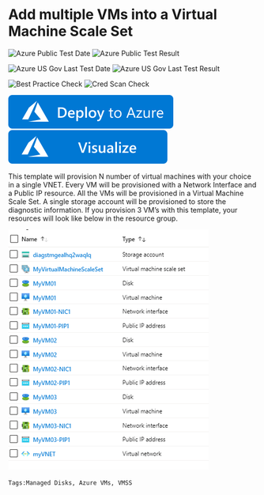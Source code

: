 # Add multiple VMs into a Virtual Machine Scale Set

![Azure Public Test Date](https://azurequickstartsservice.blob.core.windows.net/badges/201-vm-vmss-orchestrator/PublicLastTestDate.svg)
![Azure Public Test Result](https://azurequickstartsservice.blob.core.windows.net/badges/201-vm-vmss-orchestrator/PublicDeployment.svg)

![Azure US Gov Last Test Date](https://azurequickstartsservice.blob.core.windows.net/badges/201-vm-vmss-orchestrator/FairfaxLastTestDate.svg)
![Azure US Gov Last Test Result](https://azurequickstartsservice.blob.core.windows.net/badges/201-vm-vmss-orchestrator/FairfaxDeployment.svg)

![Best Practice Check](https://azurequickstartsservice.blob.core.windows.net/badges/201-vm-vmss-orchestrator/BestPracticeResult.svg)
![Cred Scan Check](https://azurequickstartsservice.blob.core.windows.net/badges/201-vm-vmss-orchestrator/CredScanResult.svg)

[![Deploy To Azure](https://raw.githubusercontent.com/Azure/azure-quickstart-templates/master/1-CONTRIBUTION-GUIDE/images/deploytoazure.svg?sanitize=true)]("https://portal.azure.com/#create/Microsoft.Template/uri/https%3A%2F%2Fraw.githubusercontent.com%2FAzure%2Fazure-quickstart-templates%2Fmaster%2F201-vm-vmss-orchestrator%2Fazuredeploy.json")  [![Visualize](https://raw.githubusercontent.com/Azure/azure-quickstart-templates/master/1-CONTRIBUTION-GUIDE/images/visualizebutton.svg?sanitize=true)]("http://armviz.io/#/?load=https%3A%2F%2Fraw.githubusercontent.com%2FAzure%2Fazure-quickstart-templates%2Fmaster%2F201-vm-vmss-orchestrator%2Fazuredeploy.json")
  


  


This template will provision N number of virtual machines with your choice in a single VNET. Every VM will be provisioned with a Network Interface and a Public IP resource. All the VMs will be provisioned in a Virtual Machine Scale Set. A single storage account will be provisioned to store the diagnostic information. 
If you provision 3 VM’s with this template, your resources will look like below in the resource group. 

![template resources](images/resources.png "template resource objects")

`Tags:Managed Disks, Azure VMs, VMSS`

